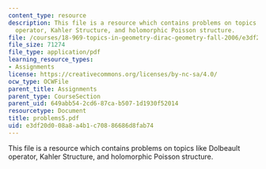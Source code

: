 ```yaml
---
content_type: resource
description: This file is a resource which contains problems on topics like Dolbeault
  operator, Kahler Structure, and holomorphic Poisson structure.
file: /courses/18-969-topics-in-geometry-dirac-geometry-fall-2006/e3df20d008a8a4b1c70886686d8fab74_problems5.pdf
file_size: 71274
file_type: application/pdf
learning_resource_types:
- Assignments
license: https://creativecommons.org/licenses/by-nc-sa/4.0/
ocw_type: OCWFile
parent_title: Assignments
parent_type: CourseSection
parent_uid: 649abb54-2cd6-87ca-b507-1d1930f52014
resourcetype: Document
title: problems5.pdf
uid: e3df20d0-08a8-a4b1-c708-86686d8fab74
---
```

This file is a resource which contains problems on topics like Dolbeault operator, Kahler Structure, and holomorphic Poisson structure.